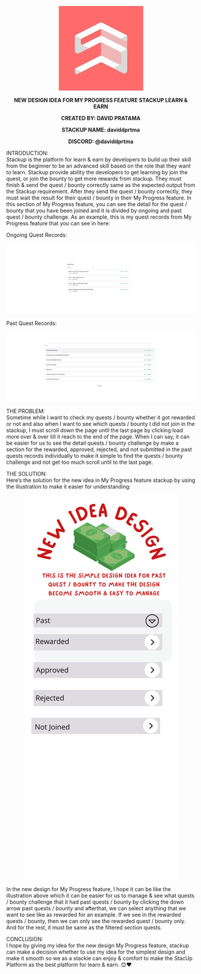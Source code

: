                            
<p align="center">
  <img src="https://github.com/daviddprtma/new-design-idea-stackup/blob/main/stackup.jpeg"/>
</p>

   <p align="center" style="font-weight:bold;">
     NEW DESIGN IDEA FOR MY PROGRESS FEATURE STACKUP LEARN & EARN 
   </p>
   <p align="center" style="font-weight:bold;">
     CREATED BY:
     DAVID PRATAMA
   </p>
   <p align="center" style="font-weight:bold;">
     STACKUP NAME: 
      daviddprtma
   </p>
   <p align="center" style="font-weight:bold;">
     DISCORD:
     @daviddprtma
   </p>

INTRODUCTION:
<br>
  Stackup is the platform for learn & earn by developers to build up their skill from the beginner to be an advanced skill based on the role that they want to learn. Stackup provide ability the developers to get learning by join the quest, or join the bounty to get more rewards from stackup. They must finish & send the quest / bounty correctly same as the expected output from the Stackup requirement. After they send the quest / bounty correctly, they must wait the result for their quest / bounty in their My Progress feature. In this section of My Progress feature, you can see the detail for the quest / bounty that you have been joined and it is divided by ongoing and past quest / bounty challenge. As an example, this is my quest records from My Progress feature that you can see in here: 

Ongoing Quest Records: 
<p align="center">
  <img src="https://github.com/daviddprtma/new-design-idea-stackup/blob/main/Ongoing%20quest%20records.png"/>
</p>

Past Quest Records: 
<p align="center">
  <img src="https://github.com/daviddprtma/new-design-idea-stackup/blob/main/Past%20Quest%20Records.png"/>
</p>

THE PROBLEM: 
	<br>
  Sometime while I want to check my quests / bounty whether it got rewarded or not and also when I want to see which quests / bounty I did not join in the stackup, I must scroll down the page until the last page by clicking load more over & over till it reach to the end of the page. When I can say, it can be easier for us to see the detail quests / bounty challenge by make a section for the rewarded, approved, rejected, and not submitted in the past quests records individually to make it simple to find the quests / bounty challenge and not get too much scroll until to the last page.

THE SOLUTION: 
  <br>
  Here’s the solution for the new idea in My Progress feature stackup  by using the illustration to make it easier for understanding: 
  <p align="center">
    <img src="https://github.com/daviddprtma/new-design-idea-stackup/blob/main/Illustration%20for%20new%20design%20stackup%20platform.png"/>
  </p>
  
In the new design for My Progress feature, I hope it can be like the illustration above which it can be easier for us to manage & see what quests / bounty challenge that it had past quests / bounty by clicking the down arrow past quests / bounty and afterthat, we can select anything that we want to see like as rewarded for an example. If we see in the rewarded quests / bounty, then we can only see the rewarded quest / bounty only. And for the rest, it must be same as the filtered section quests. 

CONCLUSION: 
	<br>
 I hope by giving my idea for the new design My Progress feature, stackup can make a decision whether to use my idea for the simplest design and make it smooth so we as a stackie can enjoy & comfort to make the StacUp Platform as the best platform for learn & earn. 😊❤️



